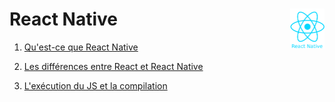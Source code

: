 # **React Native** <img align="right" src="../../src/images/react-native.png" alt="React" title="framework React" widht="auto" height="64px">

1. [Qu'est-ce que React Native](reactNative "Qu'est ce que React Native")

1. [Les différences entre React et React Native](ReactVSReactNativeComponents 'Les différences entre React et React Native')

1. [L'exécution du JS et la compilation](executionJS "L'exécution du JS et la compilation")